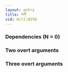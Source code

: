 ```yaml
---
layout: entry
title: བགོ་
vid: Hill:0258
---
```

### Dependencies (N = 0)


### Two overt arguments


### Three overt arguments
